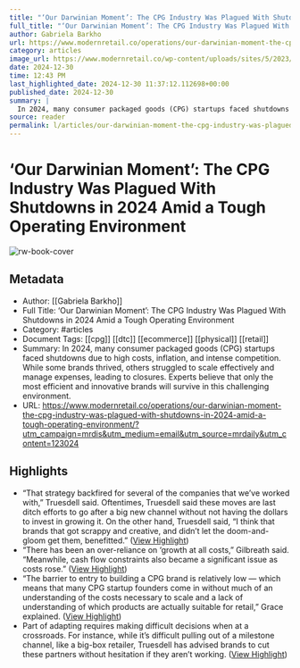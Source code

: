 ```yaml
---
title: "‘Our Darwinian Moment’: The CPG Industry Was Plagued With Shutdowns in 2024 Amid a Tough Operating Environment"
full_title: "‘Our Darwinian Moment’: The CPG Industry Was Plagued With Shutdowns in 2024 Amid a Tough Operating Environment"
author: Gabriela Barkho
url: https://www.modernretail.co/operations/our-darwinian-moment-the-cpg-industry-was-plagued-with-shutdowns-in-2024-amid-a-tough-operating-environment/?utm_campaign=mrdis&utm_medium=email&utm_source=mrdaily&utm_content=123024
category: articles
image_url: https://www.modernretail.co/wp-content/uploads/sites/5/2023/11/IMG_7287.jpg
date: 2024-12-30
time: 12:43 PM
last_highlighted_date: 2024-12-30 11:37:12.112698+00:00
published_date: 2024-12-30
summary: |
  In 2024, many consumer packaged goods (CPG) startups faced shutdowns due to high costs, inflation, and intense competition. While some brands thrived, others struggled to scale effectively and manage expenses, leading to closures. Experts believe that only the most efficient and innovative brands will survive in this challenging environment.
source: reader
permalink: l/articles/our-darwinian-moment-the-cpg-industry-was-plagued-with-shutdowns-in-2024-amid-a-tough-operating-environment
---
```

# ‘Our Darwinian Moment’: The CPG Industry Was Plagued With Shutdowns in 2024 Amid a Tough Operating Environment

![rw-book-cover](https://www.modernretail.co/wp-content/uploads/sites/5/2023/11/IMG_7287.jpg)

## Metadata
- Author: [[Gabriela Barkho]]
- Full Title: ‘Our Darwinian Moment’: The CPG Industry Was Plagued With Shutdowns in 2024 Amid a Tough Operating Environment
- Category: #articles
- Document Tags: [[cpg]] [[dtc]] [[ecommerce]] [[physical]] [[retail]] 
- Summary: In 2024, many consumer packaged goods (CPG) startups faced shutdowns due to high costs, inflation, and intense competition. While some brands thrived, others struggled to scale effectively and manage expenses, leading to closures. Experts believe that only the most efficient and innovative brands will survive in this challenging environment.
- URL: https://www.modernretail.co/operations/our-darwinian-moment-the-cpg-industry-was-plagued-with-shutdowns-in-2024-amid-a-tough-operating-environment/?utm_campaign=mrdis&utm_medium=email&utm_source=mrdaily&utm_content=123024

## Highlights
- “That strategy backfired for several of the companies that we’ve worked with,” Truesdell said. Oftentimes, Truesdell said these moves are last ditch efforts to go after a big new channel without not having the dollars to invest in growing it. On the other hand, Truesdell said, “I think that brands that got scrappy and creative, and didn’t let the doom-and-gloom get them, benefitted.” ([View Highlight](https://read.readwise.io/read/01jgbnj1qnq93em62c1mwxcyet))
- “There has been an over-reliance on ‘growth at all costs,” Gilbreath said. “Meanwhile, cash flow constraints also became a significant issue as costs rose.” ([View Highlight](https://read.readwise.io/read/01jgbnna1pb6n7z9j771v5zc75))
- “The barrier to entry to building a CPG brand is relatively low — which means that many CPG startup founders come in without much of an understanding of the costs necessary to scale and a lack of understanding of which products are actually suitable for retail,” Grace explained. ([View Highlight](https://read.readwise.io/read/01jgbnn715wkxd1a4vxa6fw5y5))
- Part of adapting requires making difficult decisions when at a crossroads. For instance, while it’s difficult pulling out of a milestone channel, like a big-box retailer, Truesdell has advised brands to cut these partners without hesitation if they aren’t working. ([View Highlight](https://read.readwise.io/read/01jgbnp4c7ys8kq44vg4bv4gsn))


